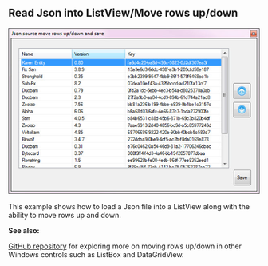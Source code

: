 ﻿## Read Json into ListView/Move rows up/down

![image](assets/F2.jpg)


This example shows how to load a Json file into a ListView along with the ability to move rows up and down.

**See also:** 

[GitHub repository](https://github.com/karenpayneoregon/WindowsFormsMoveItemsUpDown) for exploring more on moving rows up/down in other Windows controls such as ListBox and DataGridView.
